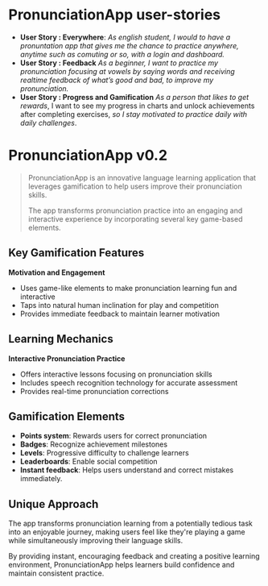 # PronunciationApp user-stories

- **User Story : Everywhere**: *As english student, I would to have a pronuntation app that gives me the chance to practice anywhere, anytime such as comuting or so, with a login and dashboard.*
- **User Story : Feedback** *As a beginner, I want to practice my pronunciation focusing at vowels by saying words and receiving realtime feedback of what’s good and bad, to improve my pronunciation.*
- **User Story : Progress and Gamification** *As a person that likes to get rewards*, I want to see my progress in charts and unlock achievements after completing exercises, *so I stay motivated to practice daily with daily challenges*.



# PronunciationApp v0.2

> PronunciationApp is an innovative language learning application that leverages gamification to help users improve their pronunciation skills. 
> 
> 
> 
> The app transforms pronunciation practice into an engaging and interactive experience by incorporating several key game-based elements.

## Key Gamification Features

**Motivation and Engagement**

- Uses game-like elements to make pronunciation learning fun and interactive
- Taps into natural human inclination for play and competition
- Provides immediate feedback to maintain learner motivation

## Learning Mechanics

**Interactive Pronunciation Practice**

- Offers interactive lessons focusing on pronunciation skills
- Includes speech recognition technology for accurate assessment
- Provides real-time pronunciation corrections

## Gamification Elements

- **Points system**: Rewards users for correct pronunciation
- **Badges**: Recognize achievement milestones
- **Levels**: Progressive difficulty to challenge learners
- **Leaderboards**: Enable social competition
- **Instant feedback**: Helps users understand and correct mistakes immediately.

## Unique Approach

The app transforms pronunciation learning from a potentially tedious task into an enjoyable journey, making users feel like they're playing a game while simultaneously improving their language skills. 

By providing instant, encouraging feedback and creating a positive learning environment, PronunciationApp helps learners build confidence and maintain consistent practice.
